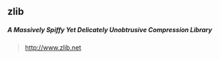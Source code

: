 ## zlib

##### A Massively Spiffy Yet Delicately Unobtrusive Compression Library

> http://www.zlib.net
